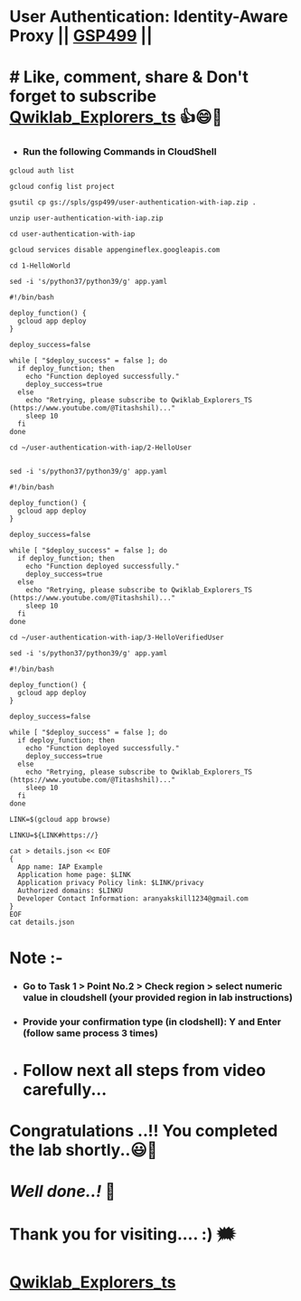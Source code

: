 # User Authentication: Identity-Aware Proxy || [GSP499](https://www.cloudskillsboost.google/course_templates/645/labs/464887) ||

# # Like, comment, share & Don't forget to subscribe [Qwiklab_Explorers_ts](https://youtube.com/@titashshil?si=RgamNu1dc9jVIbJN) 👍😄🤝

* ### Run the following Commands in CloudShell
```
gcloud auth list

gcloud config list project

gsutil cp gs://spls/gsp499/user-authentication-with-iap.zip .

unzip user-authentication-with-iap.zip

cd user-authentication-with-iap

gcloud services disable appengineflex.googleapis.com

cd 1-HelloWorld

sed -i 's/python37/python39/g' app.yaml

#!/bin/bash

deploy_function() {
  gcloud app deploy
}

deploy_success=false

while [ "$deploy_success" = false ]; do
  if deploy_function; then
    echo "Function deployed successfully."
    deploy_success=true
  else
    echo "Retrying, please subscribe to Qwiklab_Explorers_TS (https://www.youtube.com/@Titashshil)..."
    sleep 10
  fi
done

cd ~/user-authentication-with-iap/2-HelloUser


sed -i 's/python37/python39/g' app.yaml

#!/bin/bash

deploy_function() {
  gcloud app deploy
}

deploy_success=false

while [ "$deploy_success" = false ]; do
  if deploy_function; then
    echo "Function deployed successfully."
    deploy_success=true
  else
    echo "Retrying, please subscribe to Qwiklab_Explorers_TS (https://www.youtube.com/@Titashshil)..."
    sleep 10
  fi
done

cd ~/user-authentication-with-iap/3-HelloVerifiedUser

sed -i 's/python37/python39/g' app.yaml

#!/bin/bash

deploy_function() {
  gcloud app deploy
}

deploy_success=false

while [ "$deploy_success" = false ]; do
  if deploy_function; then
    echo "Function deployed successfully."
    deploy_success=true
  else
    echo "Retrying, please subscribe to Qwiklab_Explorers_TS (https://www.youtube.com/@Titashshil)..."
    sleep 10
  fi
done

LINK=$(gcloud app browse)

LINKU=${LINK#https://}

cat > details.json << EOF
{
  App name: IAP Example
  Application home page: $LINK
  Application privacy Policy link: $LINK/privacy
  Authorized domains: $LINKU
  Developer Contact Information: aranyakskill1234@gmail.com
}
EOF
cat details.json
```
# Note :- 
* ### Go to Task 1 > Point No.2 > Check region > select numeric value in cloudshell (your provided region in lab instructions) 
* ### Provide your confirmation type (in clodshell): Y and Enter (follow same process 3 times)
* # Follow next all steps from video carefully...

# Congratulations ..!! You completed the lab shortly..😃💯

# *Well done..!* 👏

# Thank you for visiting.... :) 🗯️

# [Qwiklab_Explorers_ts](https://youtube.com/@titashshil?si=RgamNu1dc9jVIbJN)




